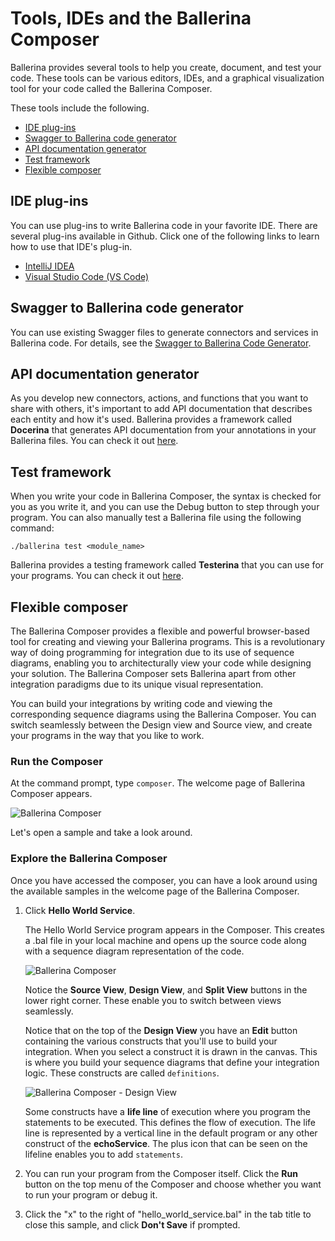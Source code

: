 # Tools, IDEs and the Ballerina Composer

Ballerina provides several tools to help you create, document, and test your code. These tools can be various editors, IDEs, and a graphical visualization tool for your code called the Ballerina Composer.

These tools include the following.

- [IDE plug-ins](#ide-plug-ins)
- [Swagger to Ballerina code generator](#swagger-to-ballerina-code-generator)
- [API documentation generator](#api-documentation-generator)
- [Test framework](#test-framework)
- [Flexible composer](#flexible-composer)

## IDE plug-ins

You can use plug-ins to write Ballerina code in your favorite IDE. There are several plug-ins available in Github. Click one of the following links to learn how to use that IDE's plug-in. 

* [IntelliJ IDEA](https://github.com/ballerina-platform/ballerina-lang/tree/master/tool-plugins/intellij)
* [Visual Studio Code (VS Code)](https://github.com/ballerina-platform/ballerina-lang/tree/master/tool-plugins/vscode)

## Swagger to Ballerina code generator

You can use existing Swagger files to generate connectors and services in Ballerina code. For details, see the [Swagger to Ballerina Code Generator](https://github.com/ballerina-platform/ballerina-lang/tree/master/misc/swagger-ballerina/modules/swagger-to-ballerina-generator).

## API documentation generator

As you develop new connectors, actions, and functions that you want to share with others, it's important to add API documentation that describes each entity and how it's used. Ballerina provides a framework called **Docerina** that generates API documentation from your annotations in your Ballerina files. You can check it out [here](https://github.com/ballerina-platform/ballerina-lang/tree/master/misc/docerina). 

## Test framework

When you write your code in Ballerina Composer, the syntax is checked for you as you write it, and you can use the Debug button to step through your program. You can also manually test a Ballerina file using the following command:

```
./ballerina test <module_name>
```

Ballerina provides a testing framework called **Testerina** that you can use for your programs. You can check it out [here](https://github.com/ballerina-platform/ballerina-lang/tree/master/misc/testerina). 

## Flexible composer

The Ballerina Composer provides a flexible and powerful browser-based tool for creating and viewing your Ballerina programs. This is a revolutionary way of doing programming for integration due to its use of sequence diagrams, enabling you to architecturally view your code while designing your solution. The Ballerina Composer sets Ballerina apart from other integration paradigms due to its unique visual representation.

You can build your integrations by writing code and viewing the corresponding sequence diagrams using the Ballerina Composer. You can switch seamlessly between the Design view and Source view, and create your programs in the way that you like to work.

### Run the Composer

At the command prompt, type `composer`. The welcome page of Ballerina Composer appears. 
    
![Ballerina Composer](/img/docs-images/ballerina-composer.png)
    
Let's open a sample and take a look around. 

### Explore the Ballerina Composer

Once you have accessed the composer, you can have a look around using the available samples in the welcome page of the Ballerina Composer.

1. Click **Hello World Service**.

    The Hello World Service program appears in the Composer. This creates a .bal file in your local machine and opens up the source code along with a sequence diagram representation of the code.
    
    ![Ballerina Composer](/img/docs-images/quick-tour-composer.png)

    Notice the **Source View**, **Design View**, and **Split View** buttons in the lower right corner. These enable you to switch between views seamlessly.
    
    Notice that on the top of the **Design View** you have an **Edit** button containing the various constructs that you'll use to build your integration. When you select a construct it is drawn in the canvas. This is where you build your sequence diagrams that define your integration logic. These constructs are called `definitions`.
        
    ![Ballerina Composer - Design View](/img/docs-images/design-view.png)
    
    Some constructs have a **life line** of execution where you program the statements to be executed. This defines the flow of execution. The life line is represented by a vertical line in the default program or any other construct of the **echoService**. The plus icon that can be seen on the lifeline enables you to add `statements`.


2. You can run your program from the Composer itself. Click the **Run** button on the top menu of the Composer and choose whether you want to run your program or debug it.

3. Click the "x" to the right of "hello_world_service.bal" in the tab title to close this sample, and click **Don't Save** if prompted.
